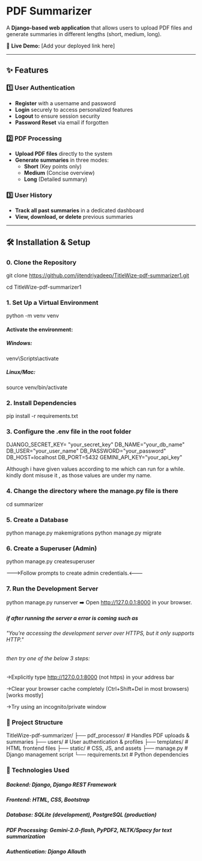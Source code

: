 # PDF Summarizer

A **Django-based web application** that allows users to upload PDF files and generate summaries in different lengths (short, medium, long).

🔗 **Live Demo:** [Add your deployed link here]

---

## ✨ Features

### 1️⃣ User Authentication

- **Register** with a username and password
- **Login** securely to access personalized features
- **Logout** to ensure session security
- **Password Reset** via email if forgotten

### 2️⃣ PDF Processing

- **Upload PDF files** directly to the system
- **Generate summaries** in three modes:
  - **Short** (Key points only)
  - **Medium** (Concise overview)
  - **Long** (Detailed summary)

### 3️⃣ User History

- **Track all past summaries** in a dedicated dashboard
- **View, download, or delete** previous summaries

---

## 🛠️ Installation & Setup

### 0. Clone the Repository

git clone https://github.com/jitendriyadeep/TitleWize-pdf-summarizer1.git

cd TitleWize-pdf-summarizer1

### 1. Set Up a Virtual Environment

python -m venv venv

#### Activate the environment:

##### Windows:

venv\Scripts\activate

##### Linux/Mac:

source venv/bin/activate

### 2. Install Dependencies

pip install -r requirements.txt

### 3. Configure the .env file in the root folder

DJANGO_SECRET_KEY= "your_secret_key"
DB_NAME="your_db_name"
DB_USER="your_user_name"
DB_PASSWORD="your_password"
DB_HOST=localhost
DB_PORT=5432
GEMINI_API_KEY="your_api_key"

Although i have given values according to me which can run for a while.
kindly dont misuse it , as those values are under my name.

### 4. Change the directory where the manage.py file is there

cd summarizer

### 5. Create a Database

python manage.py makemigrations
python manage.py migrate

### 6. Create a Superuser (Admin)

python manage.py createsuperuser

--->Follow prompts to create admin credentials.<---

### 7. Run the Development Server

python manage.py runserver
➡️ Open http://127.0.0.1:8000 in your browser.

##### if after running the server a error is coming such as

###### "You're accessing the development server over HTTPS, but it only supports HTTP."

###### then try one of the below 3 steps:

->Explicitly type http://127.0.0.1:8000 (not https) in your address bar

->Clear your browser cache completely (Ctrl+Shift+Del in most browsers) [works mostly]

->Try using an incognito/private window

### 📂 Project Structure

TitleWize-pdf-summarizer/
├── pdf_processor/ # Handles PDF uploads & summaries
├── users/ # User authentication & profiles
├── templates/ # HTML frontend files
├── static/ # CSS, JS, and assets
├── manage.py # Django management script
└── requirements.txt # Python dependencies

### 🔧 Technologies Used

##### Backend: Django, Django REST Framework

##### Frontend: HTML, CSS, Bootstrap

##### Database: SQLite (development), PostgreSQL (production)

##### PDF Processing: Gemini-2.0-flash, PyPDF2, NLTK/Spacy for text summarization

##### Authentication: Django Allauth
